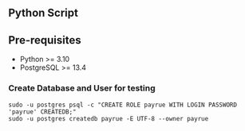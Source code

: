 ## Python Script

## Pre-requisites
- Python >= 3.10
- PostgreSQL >= 13.4


### Create Database and User for testing
```
sudo -u postgres psql -c "CREATE ROLE payrue WITH LOGIN PASSWORD 'payrue' CREATEDB;"
sudo -u postgres createdb payrue -E UTF-8 --owner payrue
```
